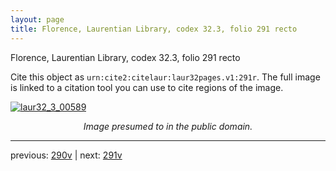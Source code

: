 ```yaml
---
layout: page
title: Florence, Laurentian Library, codex 32.3, folio 291 recto
---
```


Florence, Laurentian Library, codex 32.3, folio 291 recto

Cite this object as `urn:cite2:citelaur:laur32pages.v1:291r`.  The full image is linked to a citation tool you can use to cite regions of the image.

[![laur32_3_00589](http://www.homermultitext.org/iipsrv?IIIF=/project/homer/pyramidal/deepzoom/citelaur/laur32imgs/v1/laur32_3_00589.tif/full/800,/0/default.jpg)](http://www.homermultitext.org/ict2/?urn=urn:cite2:citelaur:laur32imgs.v1:laur32_3_00589) 

<p style="text-align: center; font-style: italic;">Image presumed to in the public domain.</p>

---

previous: [290v](../290v/) | next: [291v](../291v/)